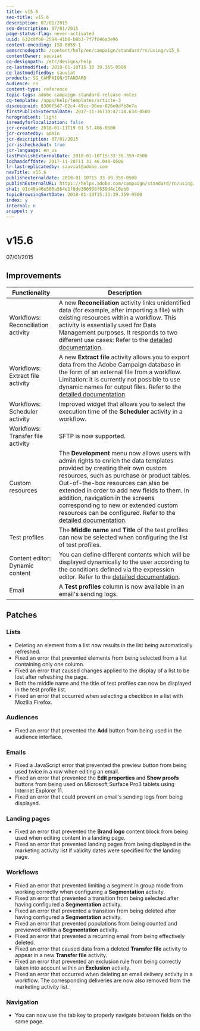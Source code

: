 ```yaml
---
title: v15.6
seo-title: v15.6
description: 07/01/2015
seo-description: 07/01/2015
page-status-flag: never-activated
uuid: 632c8fb0-2594-41b0-b8b3-7f7f846a3e96
content-encoding: ISO-8859-1
aemsrcnodepath: /content/help/en/campaign/standard/rn/using/v15_6
contentOwner: sauviat
cq-designpath: /etc/designs/help
cq-lastmodified: 2018-01-10T15 33 39.365-0500
cq-lastmodifiedby: sauviat
products: SG_CAMPAIGN/STANDARD
audience: rn
content-type: reference
topic-tags: adobe-campaign-standard-release-notes
cq-template: /apps/help/templates/article-3
discoiquuid: 8306f5d7-02c4-49cc-96ee-026e0dfb8e7a
firstPublishExternalDate: 2017-11-16T10:47:14.634-0500
herogradient: light
isreadyforlocalization: false
jcr-created: 2018-01-11T19 01 57.486-0500
jcr-createdby: admin
jcr-description: 07/01/2015
jcr-ischeckedout: true
jcr-language: en_us
lastPublishExternalDate: 2018-01-10T15:33:39.359-0500
lochandoffdate: 2017-11-28T11 31 46.048-0500
lr-lastreplicatedby: sauviat@adobe.com
navTitle: v15.6
publishexternaldate: 2018-01-10T15 33 39.359-0500
publishExternalURL: https://helpx.adobe.com/campaign/standard/rn/using/v15_6.html
sha1: 01c48a46e580a564e1f8de306938f039d4c10eb0
topicBrowsingSortDate: 2018-01-10T15:33:39.359-0500
index: y
internal: n
snippet: y
---
```


# v15.6

07/01/2015

## Improvements

|  Functionality  | Description  |
|---|---|
|  Workflows: Reconciliation activity  | A new **Reconciliation** activity links unidentified data (for example, after importing a file) with existing resources within a workflow. This activity is essentially used for Data Management purposes. It responds to two different use cases: Refer to the [detailed documentation](../../automating/using/reconciliation.md).  |
|  Workflows: Extract file activity  | A new **Extract file** activity allows you to export data from the Adobe Campaign database in the form of an external file from a workflow. Limitation: it is currently not possible to use dynamic names for output files. Refer to the [detailed documentation](../../automating/using/extract-file.md).  |
|  Workflows: Scheduler activity  | Improved widget that allows you to select the execution time of the **Scheduler** activity in a workflow.  |
|  Workflows: Transfer file activity  | SFTP is now supported.  |
|  Custom resources  | The **Development** menu now allows users with admin rights to enrich the data templates provided by creating their own custom resources, such as purchase or product tables. Out-of-the-box resources can also be extended in order to add new fields to them. In addition, navigation in the screens corresponding to new or extended custom resources can be configured. Refer to the [detailed documentation](../../developing/using/data-model-concepts.md).  |
|  Test profiles  | The **Middle name** and **Title** of the test profiles can now be selected when configuring the list of test profiles.  |
|  Content editor: Dynamic content  | You can define different contents which will be displayed dynamically to the user according to the conditions defined via the expression editor. Refer to the [detailed documentation](../../designing/using/defining-dynamic-content.md).  |
|  Email  | A **Test profiles** column is now available in an email's sending logs.  |

## Patches

### Lists

* Deleting an element from a list now results in the list being automatically refreshed.
* Fixed an error that prevented elements from being selected from a list containing only one column.
* Fixed an error that caused changes applied to the display of a list to be lost after refreshing the page.
* Both the middle name and the title of test profiles can now be displayed in the test profile list.
* Fixed an error that occurred when selecting a checkbox in a list with Mozilla Firefox.

### Audiences

* Fixed an error that prevented the **Add** button from being used in the audience interface.

### Emails

* Fixed a JavaScript error that prevented the preview button from being used twice in a row when editing an email.
* Fixed an error that prevented the **Edit properties** and **Show proofs** buttons from being used on Microsoft Surface Pro3 tablets using Internet Explorer 11.
* Fixed an error that could prevent an email's sending logs from being displayed.

### Landing pages

* Fixed an error that prevented the **Brand logo** content block from being used when editing content in a landing page. 
* Fixed an error that prevented landing pages from being displayed in the marketing activity list if validity dates were specified for the landing page.

### Workflows

* Fixed an error that prevented limiting a segment in group mode from working correctly when configuring a **Segmentation** activity. 
* Fixed an error that prevented a transition from being selected after having configured a **Segmentation** activity.
* Fixed an error that prevented a transition from being deleted after having configured a **Segmentation** activity.
* Fixed an error that prevented populations from being counted and previewed within a **Segmentation** activity.
* Fixed an error that prevented a recurring email from being effectively deleted.
* Fixed an error that caused data from a deleted **Transfer file** activity to appear in a new **Transfer file** activity. 
* Fixed an error that prevented an exclusion rule from being correctly taken into account within an **Exclusion** activity.
* Fixed an error that occurred when deleting an email delivery activity in a workflow. The corresponding deliveries are now also removed from the marketing activity list.

### Navigation

* You can now use the tab key to properly navigate between fields on the same page.

